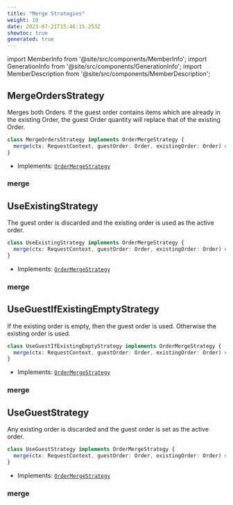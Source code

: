 ```yaml
---
title: "Merge Strategies"
weight: 10
date: 2023-07-21T15:46:15.253Z
showtoc: true
generated: true
---
```

<!-- This file was generated from the Vendure source. Do not modify. Instead, re-run the "docs:build" script -->
import MemberInfo from '@site/src/components/MemberInfo';
import GenerationInfo from '@site/src/components/GenerationInfo';
import MemberDescription from '@site/src/components/MemberDescription';


## MergeOrdersStrategy

<GenerationInfo sourceFile="packages/core/src/config/order/merge-orders-strategy.ts" sourceLine="15" packageName="@vendure/core" />

Merges both Orders. If the guest order contains items which are already in the
existing Order, the guest Order quantity will replace that of the existing Order.

```ts title="Signature"
class MergeOrdersStrategy implements OrderMergeStrategy {
  merge(ctx: RequestContext, guestOrder: Order, existingOrder: Order) => MergedOrderLine[];
}
```
* Implements: <code><a href='/reference/typescript-api/orders/order-merge-strategy#ordermergestrategy'>OrderMergeStrategy</a></code>



<div className="members-wrapper">

### merge

<MemberInfo kind="method" type="(ctx: <a href='/reference/typescript-api/request/request-context#requestcontext'>RequestContext</a>, guestOrder: <a href='/reference/typescript-api/entities/order#order'>Order</a>, existingOrder: <a href='/reference/typescript-api/entities/order#order'>Order</a>) => <a href='/reference/typescript-api/orders/order-merge-strategy#mergedorderline'>MergedOrderLine</a>[]"   />




</div>


## UseExistingStrategy

<GenerationInfo sourceFile="packages/core/src/config/order/use-existing-strategy.ts" sourceLine="13" packageName="@vendure/core" />

The guest order is discarded and the existing order is used as the active order.

```ts title="Signature"
class UseExistingStrategy implements OrderMergeStrategy {
  merge(ctx: RequestContext, guestOrder: Order, existingOrder: Order) => MergedOrderLine[];
}
```
* Implements: <code><a href='/reference/typescript-api/orders/order-merge-strategy#ordermergestrategy'>OrderMergeStrategy</a></code>



<div className="members-wrapper">

### merge

<MemberInfo kind="method" type="(ctx: <a href='/reference/typescript-api/request/request-context#requestcontext'>RequestContext</a>, guestOrder: <a href='/reference/typescript-api/entities/order#order'>Order</a>, existingOrder: <a href='/reference/typescript-api/entities/order#order'>Order</a>) => <a href='/reference/typescript-api/orders/order-merge-strategy#mergedorderline'>MergedOrderLine</a>[]"   />




</div>


## UseGuestIfExistingEmptyStrategy

<GenerationInfo sourceFile="packages/core/src/config/order/use-guest-if-existing-empty-strategy.ts" sourceLine="13" packageName="@vendure/core" />

If the existing order is empty, then the guest order is used. Otherwise the existing order is used.

```ts title="Signature"
class UseGuestIfExistingEmptyStrategy implements OrderMergeStrategy {
  merge(ctx: RequestContext, guestOrder: Order, existingOrder: Order) => MergedOrderLine[];
}
```
* Implements: <code><a href='/reference/typescript-api/orders/order-merge-strategy#ordermergestrategy'>OrderMergeStrategy</a></code>



<div className="members-wrapper">

### merge

<MemberInfo kind="method" type="(ctx: <a href='/reference/typescript-api/request/request-context#requestcontext'>RequestContext</a>, guestOrder: <a href='/reference/typescript-api/entities/order#order'>Order</a>, existingOrder: <a href='/reference/typescript-api/entities/order#order'>Order</a>) => <a href='/reference/typescript-api/orders/order-merge-strategy#mergedorderline'>MergedOrderLine</a>[]"   />




</div>


## UseGuestStrategy

<GenerationInfo sourceFile="packages/core/src/config/order/use-guest-strategy.ts" sourceLine="13" packageName="@vendure/core" />

Any existing order is discarded and the guest order is set as the active order.

```ts title="Signature"
class UseGuestStrategy implements OrderMergeStrategy {
  merge(ctx: RequestContext, guestOrder: Order, existingOrder: Order) => MergedOrderLine[];
}
```
* Implements: <code><a href='/reference/typescript-api/orders/order-merge-strategy#ordermergestrategy'>OrderMergeStrategy</a></code>



<div className="members-wrapper">

### merge

<MemberInfo kind="method" type="(ctx: <a href='/reference/typescript-api/request/request-context#requestcontext'>RequestContext</a>, guestOrder: <a href='/reference/typescript-api/entities/order#order'>Order</a>, existingOrder: <a href='/reference/typescript-api/entities/order#order'>Order</a>) => <a href='/reference/typescript-api/orders/order-merge-strategy#mergedorderline'>MergedOrderLine</a>[]"   />




</div>
